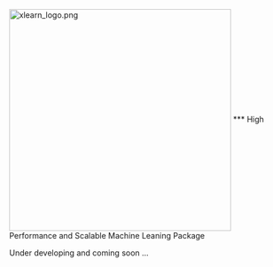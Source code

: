 <img src="https://github.com/aksnzhy/xLearn/raw/master/img/xlearn_logo.png" width = "400" alt="xlearn_logo.png" align=center />
***
High Performance and Scalable Machine Leaning Package

Under developing and coming soon ...
